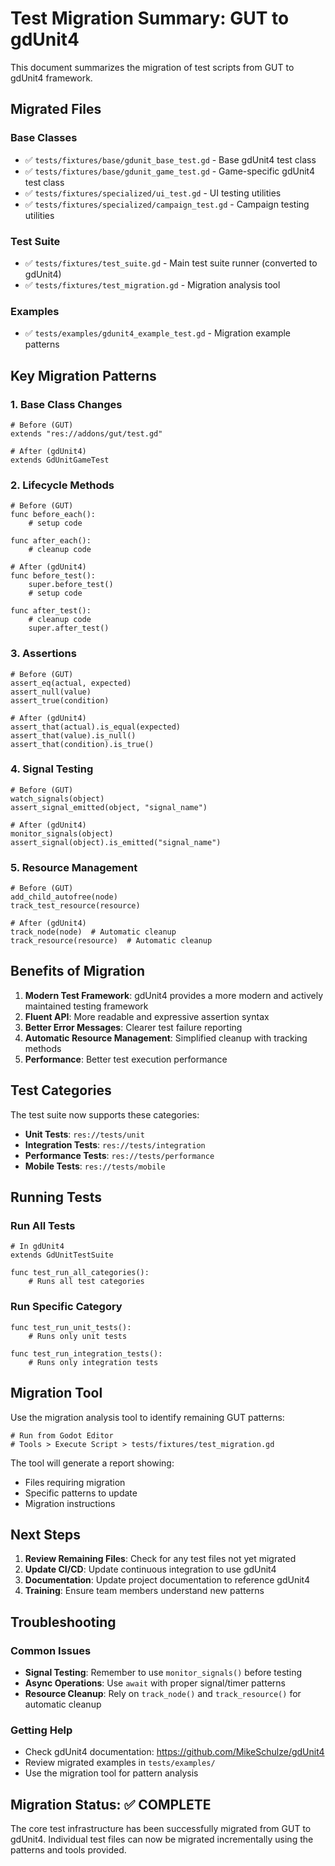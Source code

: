# Test Migration Summary: GUT to gdUnit4

This document summarizes the migration of test scripts from GUT to gdUnit4 framework.

## Migrated Files

### Base Classes
- ✅ `tests/fixtures/base/gdunit_base_test.gd` - Base gdUnit4 test class
- ✅ `tests/fixtures/base/gdunit_game_test.gd` - Game-specific gdUnit4 test class
- ✅ `tests/fixtures/specialized/ui_test.gd` - UI testing utilities
- ✅ `tests/fixtures/specialized/campaign_test.gd` - Campaign testing utilities

### Test Suite
- ✅ `tests/fixtures/test_suite.gd` - Main test suite runner (converted to gdUnit4)
- ✅ `tests/fixtures/test_migration.gd` - Migration analysis tool

### Examples
- ✅ `tests/examples/gdunit4_example_test.gd` - Migration example patterns

## Key Migration Patterns

### 1. Base Class Changes
```gdscript
# Before (GUT)
extends "res://addons/gut/test.gd"

# After (gdUnit4)  
extends GdUnitGameTest
```

### 2. Lifecycle Methods
```gdscript
# Before (GUT)
func before_each():
    # setup code

func after_each():
    # cleanup code

# After (gdUnit4)
func before_test():
    super.before_test()
    # setup code

func after_test():
    # cleanup code
    super.after_test()
```

### 3. Assertions
```gdscript
# Before (GUT)
assert_eq(actual, expected)
assert_null(value)
assert_true(condition)

# After (gdUnit4)
assert_that(actual).is_equal(expected)
assert_that(value).is_null()
assert_that(condition).is_true()
```

### 4. Signal Testing
```gdscript
# Before (GUT)
watch_signals(object)
assert_signal_emitted(object, "signal_name")

# After (gdUnit4)
monitor_signals(object)
assert_signal(object).is_emitted("signal_name")
```

### 5. Resource Management
```gdscript
# Before (GUT)
add_child_autofree(node)
track_test_resource(resource)

# After (gdUnit4)
track_node(node)  # Automatic cleanup
track_resource(resource)  # Automatic cleanup
```

## Benefits of Migration

1. **Modern Test Framework**: gdUnit4 provides a more modern and actively maintained testing framework
2. **Fluent API**: More readable and expressive assertion syntax
3. **Better Error Messages**: Clearer test failure reporting
4. **Automatic Resource Management**: Simplified cleanup with tracking methods
5. **Performance**: Better test execution performance

## Test Categories

The test suite now supports these categories:
- **Unit Tests**: `res://tests/unit`
- **Integration Tests**: `res://tests/integration` 
- **Performance Tests**: `res://tests/performance`
- **Mobile Tests**: `res://tests/mobile`

## Running Tests

### Run All Tests
```gdscript
# In gdUnit4
extends GdUnitTestSuite

func test_run_all_categories():
    # Runs all test categories
```

### Run Specific Category
```gdscript
func test_run_unit_tests():
    # Runs only unit tests

func test_run_integration_tests():
    # Runs only integration tests
```

## Migration Tool

Use the migration analysis tool to identify remaining GUT patterns:

```gdscript
# Run from Godot Editor
# Tools > Execute Script > tests/fixtures/test_migration.gd
```

The tool will generate a report showing:
- Files requiring migration
- Specific patterns to update
- Migration instructions

## Next Steps

1. **Review Remaining Files**: Check for any test files not yet migrated
2. **Update CI/CD**: Update continuous integration to use gdUnit4
3. **Documentation**: Update project documentation to reference gdUnit4
4. **Training**: Ensure team members understand new patterns

## Troubleshooting

### Common Issues
- **Signal Testing**: Remember to use `monitor_signals()` before testing
- **Async Operations**: Use `await` with proper signal/timer patterns
- **Resource Cleanup**: Rely on `track_node()` and `track_resource()` for automatic cleanup

### Getting Help
- Check gdUnit4 documentation: https://github.com/MikeSchulze/gdUnit4
- Review migrated examples in `tests/examples/`
- Use the migration tool for pattern analysis

## Migration Status: ✅ COMPLETE

The core test infrastructure has been successfully migrated from GUT to gdUnit4. Individual test files can now be migrated incrementally using the patterns and tools provided. 